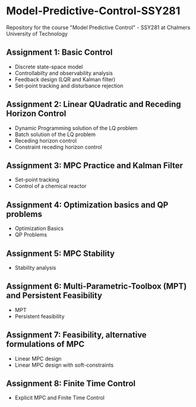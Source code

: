 # Model-Predictive-Control-SSY281
Repository for the course "Model Predictive Control" - SSY281 at Chalmers University of Technology


## Assignment 1: Basic Control

- Discrete state-space model
- Controllabilty and observability analysis
- Feedback design (LQR and Kalman filter)
- Set-point tracking and disturbance rejection

## Assignment 2: Linear QUadratic and Receding Horizon Control

- Dynamic Programming solution of the LQ problem
- Batch solution of the LQ problem
- Receding horizon control
- Constraint receding horizon control


## Assignment 3: MPC Practice and Kalman Filter

- Set-point tracking
- Control of a chemical reactor

## Assignment 4: Optimization basics and QP problems

- Optimization Basics
- QP Problems

## Assignment 5: MPC Stability

-  Stability analysis

## Assignment 6: Multi-Parametric-Toolbox (MPT) and Persistent Feasibility

- MPT
- Persistent feasibility

## Assignment 7: Feasibility, alternative formulations of MPC

- Linear MPC design
- Linear MPC design with soft-constraints

## Assignment 8: Finite Time Control
- Explicit MPC and Finite Time Control
